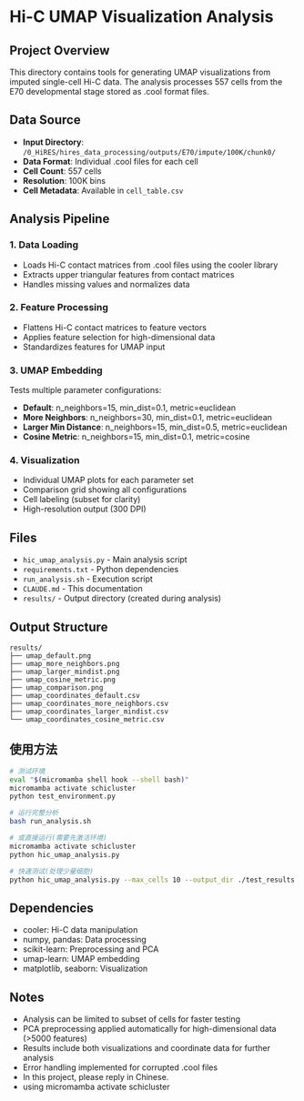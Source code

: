 # Hi-C UMAP Visualization Analysis

## Project Overview

This directory contains tools for generating UMAP visualizations from imputed single-cell Hi-C data. The analysis processes 557 cells from the E70 developmental stage stored as .cool format files.

## Data Source

- **Input Directory**: `/0_HiRES/hires_data_processing/outputs/E70/impute/100K/chunk0/`
- **Data Format**: Individual .cool files for each cell
- **Cell Count**: 557 cells
- **Resolution**: 100K bins
- **Cell Metadata**: Available in `cell_table.csv`

## Analysis Pipeline

### 1. Data Loading
- Loads Hi-C contact matrices from .cool files using the cooler library
- Extracts upper triangular features from contact matrices
- Handles missing values and normalizes data

### 2. Feature Processing
- Flattens Hi-C contact matrices to feature vectors
- Applies feature selection for high-dimensional data
- Standardizes features for UMAP input

### 3. UMAP Embedding
Tests multiple parameter configurations:
- **Default**: n_neighbors=15, min_dist=0.1, metric=euclidean
- **More Neighbors**: n_neighbors=30, min_dist=0.1, metric=euclidean  
- **Larger Min Distance**: n_neighbors=15, min_dist=0.5, metric=euclidean
- **Cosine Metric**: n_neighbors=15, min_dist=0.1, metric=cosine

### 4. Visualization
- Individual UMAP plots for each parameter set
- Comparison grid showing all configurations
- Cell labeling (subset for clarity)
- High-resolution output (300 DPI)

## Files

- `hic_umap_analysis.py` - Main analysis script
- `requirements.txt` - Python dependencies
- `run_analysis.sh` - Execution script
- `CLAUDE.md` - This documentation
- `results/` - Output directory (created during analysis)

## Output Structure

```
results/
├── umap_default.png
├── umap_more_neighbors.png  
├── umap_larger_mindist.png
├── umap_cosine_metric.png
├── umap_comparison.png
├── umap_coordinates_default.csv
├── umap_coordinates_more_neighbors.csv
├── umap_coordinates_larger_mindist.csv
└── umap_coordinates_cosine_metric.csv
```

## 使用方法

```bash
# 测试环境
eval "$(micromamba shell hook --shell bash)"
micromamba activate schicluster
python test_environment.py

# 运行完整分析
bash run_analysis.sh

# 或直接运行(需要先激活环境)
micromamba activate schicluster
python hic_umap_analysis.py

# 快速测试(处理少量细胞)
python hic_umap_analysis.py --max_cells 10 --output_dir ./test_results
```

## Dependencies

- cooler: Hi-C data manipulation
- numpy, pandas: Data processing
- scikit-learn: Preprocessing and PCA
- umap-learn: UMAP embedding
- matplotlib, seaborn: Visualization

## Notes

- Analysis can be limited to subset of cells for faster testing
- PCA preprocessing applied automatically for high-dimensional data (>5000 features)
- Results include both visualizations and coordinate data for further analysis
- Error handling implemented for corrupted .cool files
- In this project, please reply in Chinese.
- using micromamba activate schicluster
